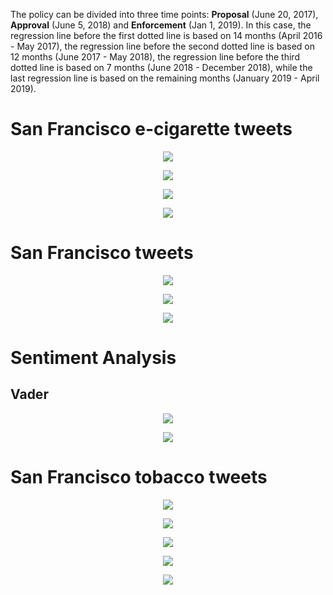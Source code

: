 The policy can be divided into three time points: **Proposal** (June 20, 2017), **Approval** (June 5, 2018) and **Enforcement** (Jan 1, 2019). In this case, the regression line before the first dotted line is based on 14 months (April 2016 - May 2017), the regression line before the second dotted line is based on 12 months (June 2017 - May 2018), the regression line before the third dotted line is based on 7 months (June 2018 - December 2018), while the last regression line is based on the remaining months (January 2019 - April 2019).



# San Francisco e-cigarette tweets

<p align="center">
  <img src="https://github.com/meettyj/Alcohol-on-Twitter/raw/master/juliana/figures/screenshots/EX1_regression_3years_t-test/number_SF_ecig_tweets_and_users.png" />
</p>

<p align="center">
  <img src="https://github.com/meettyj/Alcohol-on-Twitter/raw/master/juliana/figures/screenshots/EX1_regression_3years_t-test/number_SF_ecig_per_user.png" />
</p>

<p align="center">
  <img src="https://github.com/meettyj/Alcohol-on-Twitter/raw/master/juliana/figures/screenshots/EX1_regression_3years_t-test/propotion_SF_ecig_tweets_in_all_ecig_tweets.png" />
</p>

<p align="center">
  <img src="https://github.com/meettyj/Alcohol-on-Twitter/raw/master/juliana/figures/screenshots/EX1_regression_3years_t-test/propotion_SF_ecig_tweets_in_all_SF_tweets.png" />
</p>



# San Francisco tweets

<p align="center">
  <img src="https://github.com/meettyj/Alcohol-on-Twitter/raw/master/juliana/figures/screenshots/EX1_regression_3years_t-test/number_SF_tweets.png" />
</p>

<p align="center">
  <img src="https://github.com/meettyj/Alcohol-on-Twitter/raw/master/juliana/figures/screenshots/EX1_regression_3years_t-test/number_all_tweets.png" />
</p>

<p align="center">
  <img src="https://github.com/meettyj/Alcohol-on-Twitter/raw/master/juliana/figures/screenshots/EX1_regression_3years_t-test/propotion_SF_tweets_in_all_tweets.png" />
</p>


# Sentiment Analysis

## Vader

<p align="center">
  <img src="https://github.com/meettyj/Alcohol-on-Twitter/raw/master/juliana/figures/screenshots/EX1_regression_3years_t-test/sentiment_number_ecig_vader.png" />
</p>

<p align="center">
  <img src="https://github.com/meettyj/Alcohol-on-Twitter/raw/master/juliana/figures/screenshots/EX1_regression_3years_t-test/sentiment_propotion_ecig_vader.png" />
</p>



# San Francisco tobacco tweets

<p align="center">
  <img src="https://github.com/meettyj/Alcohol-on-Twitter/raw/master/juliana/figures/screenshots/EX1_regression_3years_t-test/number_SF_tobacco_tweets_and_users.png" />
</p>

<p align="center">
  <img src="https://github.com/meettyj/Alcohol-on-Twitter/raw/master/juliana/figures/screenshots/EX1_regression_3years_t-test/number_SF_tobacco_per_user.png" />
</p>


<p align="center">
  <img src="https://github.com/meettyj/Alcohol-on-Twitter/raw/master/juliana/figures/screenshots/EX1_regression_3years_t-test/propotion_SF_tobacco_tweets_in_all_SF_tweets.png" />
</p>

<p align="center">
  <img src="https://github.com/meettyj/Alcohol-on-Twitter/raw/master/juliana/figures/screenshots/EX1_regression_3years_t-test/sentiment_number_tobacco_vader.png" />
</p>

<p align="center">
  <img src="https://github.com/meettyj/Alcohol-on-Twitter/raw/master/juliana/figures/screenshots/EX1_regression_3years_t-test/sentiment_propotion_tobacco_vader.png" />
</p>